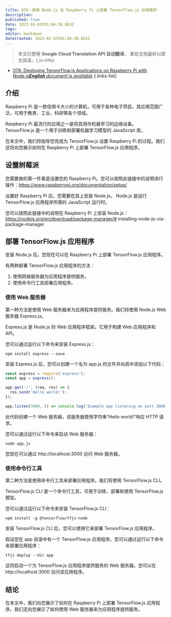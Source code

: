 ```yaml
---
title: 078：使用 Node.js 在 Raspberry Pi 上部署 TensorFlow.js 应用程序
description: 
published: true
date: 2023-02-03T01:04:38.863Z
tags: 
editor: markdown
dateCreated: 2023-02-03T01:04:38.863Z
---
```


> 本文已使用 **Google Cloud Translation API 自动翻译**。
某些文档最好以原文阅读。{.is-info}



- [078: Deploying TensorFlow.js Applications on Raspberry Pi with Node.js***English** document is available*](/en/Knowledge-base/TensorFlow-js/Learning/078-deploying-tensorflow-js-applications-on-raspberry-pi-with-node-js)
{.links-list}


## 介绍

Raspberry Pi 是一款信用卡大小的计算机，可用于各种电子项目。其应用范围广泛，可用于教育、工业、科研等各个领域。

Raspberry Pi 最流行的应用之一是将其用作机器学习的边缘设备。 TensorFlow.js 是一个用于训练和部署机器学习模型的 JavaScript 库。

在本文中，我们将指导您完成为 TensorFlow.js 设置 Raspberry Pi 的过程。我们还将向您展示如何在 Raspberry Pi 上部署 TensorFlow.js 应用程序。

## 设置树莓派

您需要做的第一件事是设置您的 Raspberry Pi。您可以按照此链接中的说明进行操作：https://www.raspberrypi.org/documentation/setup/

设置好 Raspberry Pi 后，您需要在其上安装 Node.js。 Node.js 是运行 TensorFlow.js 应用程序所需的 JavaScript 运行时。

您可以按照此链接中的说明在 Raspberry Pi 上安装 Node.js：https://nodejs.org/en/download/package-manager/# installing-node-js-via-package-manager

## 部署 TensorFlow.js 应用程序

安装 Node.js 后，您现在可以在 Raspberry Pi 上部署 TensorFlow.js 应用程序。

有两种部署 TensorFlow.js 应用程序的方法：

1. 使用网络服务器为应用程序提供服务。
2. 使用命令行工具部署应用程序。

### 使用 Web 服务器

第一种方法是使用 Web 服务器来为应用程序提供服务。我们将使用 Node.js Web 服务器 Express.js。

Express.js 是 Node.js 的 Web 应用程序框架。它用于构建 Web 应用程序和 API。

您可以通过运行以下命令来安装 Express.js：

```
npm install express --save
```

安装 Express.js 后，您可以创建一个名为 app.js 的文件并向其中添加以下代码：

```javascript
const express = require('express');
const app = express();

app.get('/', (req, res) => {
  res.send('Hello world!');
});

app.listen(3000, () => console.log('Example app listening on port 3000!'));
```

此代码创建一个 Web 服务器，该服务器使用字符串“Hello world!”响应 HTTP 请求。

您可以通过运行以下命令来启动 Web 服务器：

```
node app.js
```

您现在可以通过 http://localhost:3000 访问 Web 服务器。

### 使用命令行工具

第二种方法是使用命令行工具来部署应用程序。我们将使用 TensorFlow.js CLI。

TensorFlow.js CLI 是一个命令行工具，可用于训练、部署和使用 TensorFlow.js 模型。

您可以通过运行以下命令来安装 TensorFlow.js CLI：

```
npm install -g @tensorflow/tfjs-node
```

安装 TensorFlow.js CLI 后，您可以使用它来部署 TensorFlow.js 应用程序。

假设您在 app 目录中有一个 TensorFlow.js 应用程序。您可以通过运行以下命令来部署应用程序：

```
tfjs deploy --dir app
```

这将启动一个为 TensorFlow.js 应用程序提供服务的 Web 服务器。您可以在 http://localhost:3000 访问该应用程序。

## 结论

在本文中，我们向您展示了如何在 Raspberry Pi 上部署 TensorFlow.js 应用程序。我们还向您展示了如何使用 Web 服务器来为应用程序提供服务。